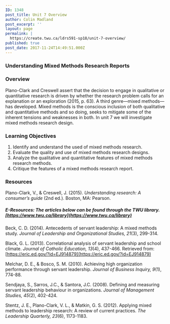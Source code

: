 ```yaml
---
ID: 1348
post_title: Unit 7 Overview
author: Colin Madland
post_excerpt: ''
layout: page
permalink: |
  https://create.twu.ca/ldrs591-sp18/unit-7-overview/
published: true
post_date: 2017-11-24T14:49:51.000Z
---
```


### Understanding Mixed Methods Research Reports

### Overview

Plano-Clark and Creswell assert that the decision to engage in qualitative or quantitative research is driven by whether the research problem calls for an explanation or an exploration \(2015, p. 63\).  A third genre—mixed methods—has developed.  Mixed methods is the conscious inclusion of both qualitative and quantitative methods and so doing, seeks to mitigate some of the inherent tensions and weaknesses in both. In unit 7 we will investigate mixed methods research design.

### Learning Objectives

1. Identify and understand the used of mixed methods research.
2. Evaluate the quality and use of mixed methods research designs.
3. Analyze the qualitative and quantitative features of mixed methods research methods.
4. Critique the features of a mixed methods research report.

### Resources

Plano-Clark, V., & Creswell, J. \(2015\). _Understanding research: A consumer’s guide_ \(2nd ed.\). Boston, MA: Pearson.

##### E-Resources: The articles below can be found through the TWU library. [https://www.twu.ca/library](https://www.twu.ca/library)

Beck, C. D. \(2014\).  Antecedents of servant leadership: A mixed methods study. _Journal of Leadership and Organizational Studies, 21_\(3\), 299-314.

Black, G. L. \(2013\). Correlational analysis of servant leadership and school climate. _Journal of Catholic Education, 13_\(4\), 437-466. Retrieved from: [https://eric.ed.gov/?id=EJ914879](https://eric.ed.gov/?id=EJ914879)

Melchar, D. E., & Bosco, S. M. \(2010\). Achieving high organization performance through servant leadership. _Journal of Business Inquiry, 9_\(1\), 774-88.

Sendjaya, S., Sarros, J.C., & Santora, J.C. \(2008\). Defining and measuring servant leadership behaviour in organizations. _Journal of Management Studies, 45_\(2\), 402-424.

Stentz, J. E., Plano-Clark, V. L., & Matkin, G. S. \(2012\). Applying mixed methods to leadership research: A review of current practices. _The Leadership Quarterly, 23_\(6\), 1173-1183.

